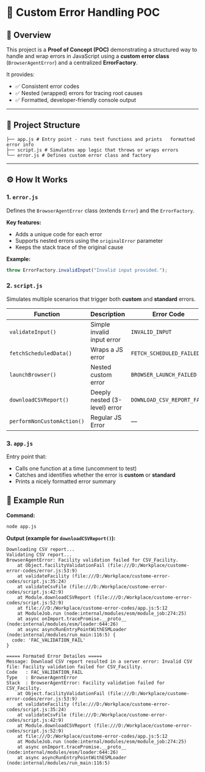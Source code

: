 # 🧩 Custom Error Handling POC

## 📘 Overview

This project is a **Proof of Concept (POC)** demonstrating a structured way to handle and wrap errors in JavaScript using a **custom error class** (`BrowserAgentError`) and a centralized **ErrorFactory**.  

It provides:

- ✅ Consistent error codes  
- ✅ Nested (wrapped) errors for tracing root causes  
- ✅ Formatted, developer-friendly console output  

---

## 📂 Project Structure

```
├── app.js # Entry point - runs test functions and prints   formatted error info
├── script.js # Simulates app logic that throws or wraps errors
└── error.js # Defines custom error class and factory
```

---

## ⚙️ How It Works

### 1. `error.js`
Defines the `BrowserAgentError` class (extends `Error`) and the `ErrorFactory`.  

**Key features:**

- Adds a unique code for each error  
- Supports nested errors using the `originalError` parameter  
- Keeps the stack trace of the original cause  

**Example:**

```javascript
throw ErrorFactory.invalidInput("Invalid input provided.");
```
### 2. `script.js`

Simulates multiple scenarios that trigger both **custom** and **standard** errors.

| Function                  | Description                        | Error Code                 |
|----------------------------|------------------------------------|----------------------------|
| `validateInput()`          | Simple invalid input error         | `INVALID_INPUT`            |
| `fetchScheduledData()`     | Wraps a JS error                   | `FETCH_SCHEDULED_FAILED`   |
| `launchBrowser()`          | Nested custom error                | `BROWSER_LAUNCH_FAILED`    |
| `downloadCSVReport()`      | Deeply nested (3-level) error      | `DOWNLOAD_CSV_REPORT_FAIL` |
| `performNonCustomAction()` | Regular JS Error                    | —                          |

### 3. `app.js`

Entry point that:

- Calls one function at a time (uncomment to test)  
- Catches and identifies whether the error is **custom** or **standard**  
- Prints a nicely formatted error summary

## 🧪 Example Run

**Command:**

```bash
node app.js
```

**Output (example for `downloadCSVReport()`):**

```text
Downloading CSV report...
Validating CSV report...
BrowserAgentError: Facility validation failed for CSV_Facility.
    at Object.facilityValidationFail (file:///D:/Workplace/custome-error-codes/error.js:53:9)
    at validateFacility (file:///D:/Workplace/custome-error-codes/script.js:35:24)
    at validateCsvFile (file:///D:/Workplace/custome-error-codes/script.js:42:9)
    at Module.downloadCSVReport (file:///D:/Workplace/custome-error-codes/script.js:52:9)
    at file:///D:/Workplace/custome-error-codes/app.js:5:12
    at ModuleJob.run (node:internal/modules/esm/module_job:274:25)
    at async onImport.tracePromise.__proto__ (node:internal/modules/esm/loader:644:26)
    at async asyncRunEntryPointWithESMLoader (node:internal/modules/run_main:116:5) {
  code: 'FAC_VALIDATION_FAIL'
}

===== Formated Error Detailes =====
Message: Download CSV report resulted in a server error: Invalid CSV file: Facility validation failed for CSV_Facility.
Code   : FAC_VALIDATION_FAIL
Type   : BrowserAgentError
Stack  : BrowserAgentError: Facility validation failed for CSV_Facility.
    at Object.facilityValidationFail (file:///D:/Workplace/custome-error-codes/error.js:53:9)
    at validateFacility (file:///D:/Workplace/custome-error-codes/script.js:35:24)
    at validateCsvFile (file:///D:/Workplace/custome-error-codes/script.js:42:9)
    at Module.downloadCSVReport (file:///D:/Workplace/custome-error-codes/script.js:52:9)
    at file:///D:/Workplace/custome-error-codes/app.js:5:12
    at ModuleJob.run (node:internal/modules/esm/module_job:274:25)
    at async onImport.tracePromise.__proto__ (node:internal/modules/esm/loader:644:26)
    at async asyncRunEntryPointWithESMLoader (node:internal/modules/run_main:116:5)

```
